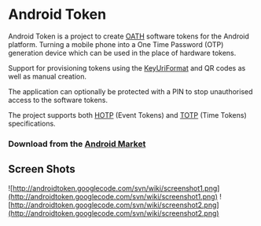 # Android Token #
Android Token is a project to create [OATH](http://www.openauthentication.org/) software tokens for the Android platform. Turning a mobile phone into a One Time Password (OTP) generation device which can be used in the place of hardware tokens.

Support for provisioning tokens using the [KeyUriFormat](http://code.google.com/p/google-authenticator/wiki/KeyUriFormat) and QR codes as well as manual creation.

The application can optionally be protected with a PIN to stop unauthorised access to the software tokens.

The project supports both [HOTP](http://tools.ietf.org/html/rfc4226) (Event Tokens) and [TOTP](http://tools.ietf.org/html/draft-mraihi-totp-timebased-00) (Time Tokens) specifications.

### Download from the [Android Market](https://market.android.com/details?id=uk.co.bitethebullet.android.token) ###


## Screen Shots ##

![http://androidtoken.googlecode.com/svn/wiki/screenshot1.png](http://androidtoken.googlecode.com/svn/wiki/screenshot1.png) ![http://androidtoken.googlecode.com/svn/wiki/screenshot2.png](http://androidtoken.googlecode.com/svn/wiki/screenshot2.png)
